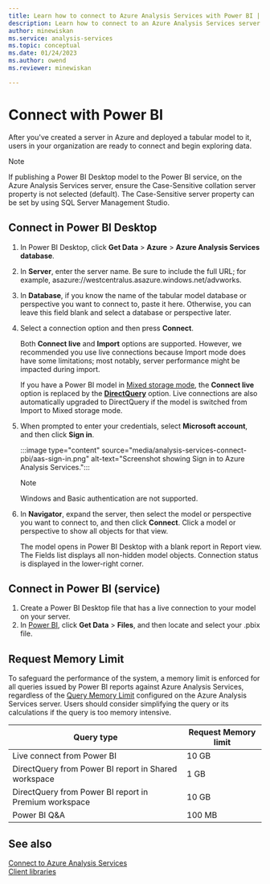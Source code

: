 ```yaml
---
title: Learn how to connect to Azure Analysis Services with Power BI | Microsoft Docs
description: Learn how to connect to an Azure Analysis Services server by using Power BI. Once connected, users can explore model data.
author: minewiskan
ms.service: analysis-services
ms.topic: conceptual
ms.date: 01/24/2023
ms.author: owend
ms.reviewer: minewiskan

---
```

# Connect with Power BI

After you've created a server in Azure and deployed a tabular model to it, users in your organization are ready to connect and begin exploring data. 

> [!NOTE]
> If publishing a Power BI Desktop model to the Power BI service, on the Azure Analysis Services server, ensure the Case-Sensitive collation server property is not selected (default). The Case-Sensitive server property can be set by using SQL Server Management Studio.
> 
> 
  
## Connect in Power BI Desktop

1. In Power BI Desktop, click **Get Data** > **Azure** > **Azure Analysis Services database**.

2. In **Server**, enter the server name. Be sure to include the full URL; for example, asazure://westcentralus.asazure.windows.net/advworks.

3. In **Database**, if you know the name of the tabular model database or perspective you want to connect to, paste it here. Otherwise, you can leave this field blank and select a database or perspective later.

4. Select a connection option and then press **Connect**. 

    Both **Connect live** and **Import** options are supported. However, we recommended you use live connections because Import mode does have some limitations; most notably, server performance might be impacted during import.
    
    If you have a Power BI model in [Mixed storage mode](/power-bi/transform-model/desktop-composite-models), the **Connect live** option is replaced by the **[DirectQuery](/power-bi/connect-data/desktop-directquery-datasets-azure-analysis-services)** option. Live connections are also automatically upgraded to DirectQuery if the model is switched from Import to Mixed storage mode.

5. When prompted to enter your credentials, select **Microsoft account**, and then click **Sign in**. 

    :::image type="content" source="media/analysis-services-connect-pbi/aas-sign-in.png" alt-text="Screenshot showing Sign in to Azure Analysis Services.":::

   > [!NOTE]
   > Windows and Basic authentication are not supported. 

6. In **Navigator**, expand the server, then select the model or perspective you want to connect to, and then click **Connect**. Click a model or perspective to show all objects for that view.

    The model opens in Power BI Desktop with a blank report in Report view. The Fields list displays all non-hidden model objects. Connection status is displayed in the lower-right corner.

## Connect in Power BI (service)

1. Create a Power BI Desktop file that has a live connection to your model on your server.
2. In [Power BI](https://powerbi.microsoft.com), click **Get Data** > **Files**, and then locate and select your .pbix file.

## Request Memory Limit

To safeguard the performance of the system, a memory limit is enforced for all queries issued by Power BI reports against Azure Analysis Services, regardless of the [Query Memory Limit](/analysis-services/server-properties/memory-properties?view=azure-analysis-services-current&preserve-view=true) configured on the Azure Analysis Services server. Users should consider simplifying the query or its calculations if the query is too memory intensive.

|Query type| Request Memory limit |
|-----------------------------------------------------------|----------------------|
| Live connect from Power BI                            | 10 GB  |
| DirectQuery from Power BI report in Shared workspace  | 1 GB   |
| DirectQuery from Power BI report in Premium workspace | 10 GB  |
| Power BI Q&A | 100 MB |

## See also
[Connect to Azure Analysis Services](analysis-services-connect.md)   
[Client libraries](/analysis-services/client-libraries?view=azure-analysis-services-current&preserve-view=true)
